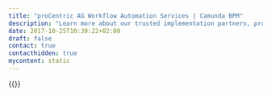 ```yaml
---
title: "proCentric AG Workflow Automation Services | Camunda BPM"
description: "Learn more about our trusted implementation partners, proCentric AG. Camunda is the leader for workflow automation & business process management. Get your 30 day trial today. "
date: 2017-10-25T10:39:22+02:00
draft: false
contact: true
contacthidden: true
mycontent: static
---
```

{{<partner-single
company="proCentric AG"
type="si"
website="http://procentric.ch"
countrycode="CH"
city="Winterthur"
description=""
siregion="dach"
level="basic"
logo="//images.ctfassets.net/vpidbgnakfvf/5lChWrWGgEoOgAaI6EaeUo/9031a5806f635ae03070465bae18a05d/proCentricAG.png">}}